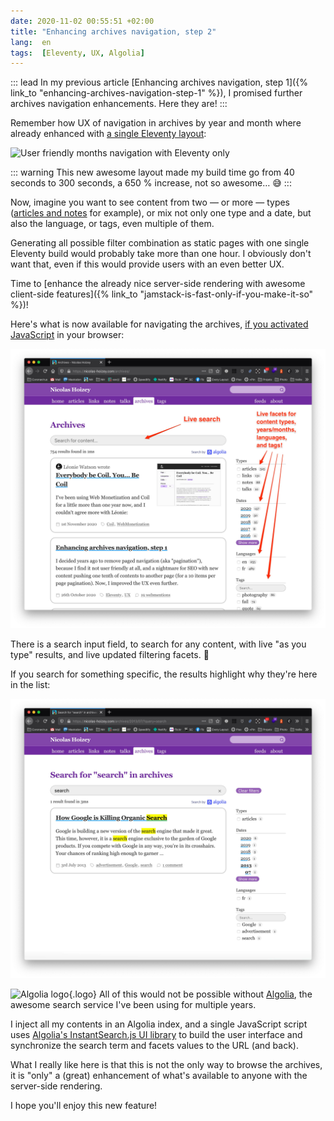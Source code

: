 ```yaml
---
date: 2020-11-02 00:55:51 +02:00
title: "Enhancing archives navigation, step 2"
lang:  en
tags:  [Eleventy, UX, Algolia]
---
```


::: lead
In my previous article [Enhancing archives navigation, step 1]({% link_to "enhancing-archives-navigation-step-1" %}), I promised further archives navigation enhancements. Here they are!
:::

Remember how UX of navigation in archives by year and month where already enhanced with [a single Eleventy layout](https://github.com/nhoizey/nicolas-hoizey.com/blob/master/src/_layouts/archives.njk):

![User friendly months navigation with Eleventy only](/articles/2020/10/26/enhancing-archives-navigation-step-1/months-pagination-after.jpg)

::: warning
This new awesome layout made my build time go from 40 seconds to 300 seconds, a 650 % increase, not so awesome… 😅
:::

Now, imagine you want to see content from two — or more — types ([articles and notes](/archives/?type=articles&type=notes) for example), or mix not only one type and a date, but also the language, or tags, even multiple of them.

Generating all possible filter combination as static pages with one single Eleventy build would probably take more than one hour. I obviously don't want that, even if this would provide users with an even better UX.

Time to [enhance the already nice server-side rendering with awesome client-side features]({% link_to "jamstack-is-fast-only-if-you-make-it-so" %})!

Here's what is now available for navigating the archives, [if you activated JavaScript](https://kryogenix.org/code/browser/everyonehasjs.html) in your browser:

![Navigating the archives with search and facets](archives-live-search-with-algolia.jpg)

There is a search input field, to search for any content, with live "as you type" results, and live updated filtering facets. 🤯

If you search for something specific, the results highlight why they're here in the list:

![Highlighted results](archives-live-search-with-algolia-highlight.jpg)

![Algolia logo](/assets/logos/algolia.png){.logo}
All of this would not be possible without [Algolia](/tags/algolia/), the awesome search service I've been using for multiple years.

I inject all my contents in an Algolia index, and a single JavaScript script uses [Algolia's InstantSearch.js UI library](https://www.algolia.com/doc/guides/building-search-ui/what-is-instantsearch/js/) to build the user interface and synchronize the search term and facets values to the URL (and back).

What I really like here is that this is not the only way to browse the archives, it is "only" a (great) enhancement of what's available to anyone with the server-side rendering.

I hope you'll enjoy this new feature!
